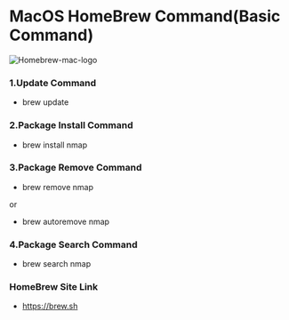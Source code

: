 # MacOS HomeBrew Command(Basic Command)

![Homebrew-mac-logo](https://user-images.githubusercontent.com/69615463/102733537-8fe67300-4363-11eb-9c81-45ffcbcda1a9.jpg)


<h3>1.Update Command</h3>

+ brew update

<h3>2.Package Install Command</h3>

+ brew install nmap

<h3>3.Package Remove Command</h3>

+ brew remove nmap

or

+ brew autoremove nmap

<h3>4.Package Search  Command</h3>

+ brew search nmap

### HomeBrew Site Link ###

+ <a href="https://brew.sh/">https://brew.sh</a>

